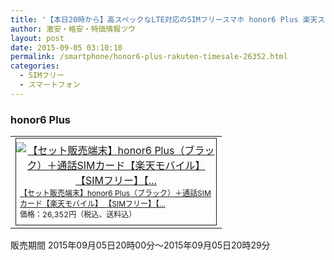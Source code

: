 ```yaml
---
title: '【本日20時から】高スペックなLTE対応のSIMフリースマホ honor6 Plus 楽天スーパーSALE半額特価26,352円！送料無料！'
author: 激安・格安・特価情報ツウ
layout: post
date: 2015-09-05 03:10:10
permalink: /smartphone/honor6-plus-rakuten-timesale-26352.html
categories:
  - SIMフリー
  - スマートフォン
---
```

### honor6 Plus

<div class="img-bg2 img_L">
  <table border="0" cellpadding="0" cellspacing="0"><tr><td valign="top"><div style="border:1px solid;margin:0px;padding:6px 0px;width:320px;text-align:center;float:left"><a href="http://hb.afl.rakuten.co.jp/hgc/144ce85d.4734cfb5.144ce85e.55a381ab/?pc=http%3a%2f%2fitem.rakuten.co.jp%2frakutenmobile%2fhonor6plus_blackss%2f%3fscid%3daf_link_tbl&amp;m=http%3a%2f%2fm.rakuten.co.jp%2frakutenmobile%2fi%2f10000046%2f" target="_blank"><img src="http://hbb.afl.rakuten.co.jp/hgb/?pc=http%3a%2f%2fthumbnail.image.rakuten.co.jp%2f%400_mall%2frakutenmobile%2fcabinet%2fitem%2fhonor6plus%2fmain_03.jpg%3f_ex%3d300x300&amp;m=http%3a%2f%2fthumbnail.image.rakuten.co.jp%2f%400_mall%2frakutenmobile%2fcabinet%2fitem%2fhonor6plus%2fmain_03.jpg%3f_ex%3d80x80" alt="【セット販売端末】honor6 Plus（ブラック）＋通話SIMカード【楽天モバイル】 【SIMフリー】【..." border="0" style="margin:0px;padding:0px"></a><p style="font-size:12px;line-height:1.4em;text-align:left;margin:0px;padding:2px 6px"><a href="http://hb.afl.rakuten.co.jp/hgc/144ce85d.4734cfb5.144ce85e.55a381ab/?pc=http%3a%2f%2fitem.rakuten.co.jp%2frakutenmobile%2fhonor6plus_blackss%2f%3fscid%3daf_link_tbl&amp;m=http%3a%2f%2fm.rakuten.co.jp%2frakutenmobile%2fi%2f10000046%2f" target="_blank">【セット販売端末】honor6 Plus（ブラック）＋通話SIMカード【楽天モバイル】 【SIMフリー】【...</a><br><span style="">価格：26,352円（税込、送料込）</span><br></p></div></td></tr></table>
  販売期間  2015年09月05日20時00分～2015年09月05日20時29分
</div>